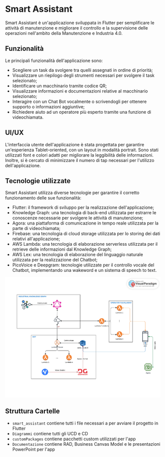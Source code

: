 
# Smart Assistant

Smart Assistant è un'applicazione sviluppata in Flutter per semplificare le attività di manutenzione e migliorare il controllo e la supervisione delle operazioni nell'ambito della Manutenzione e Industria 4.0.

## Funzionalità

Le principali funzionalità dell'applicazione sono:

-   Scegliere un task da svolgere tra quelli assegnati in ordine di priorità;
-   Visualizzare un riepilogo degli strumenti necessari per svolgere il task selezionato;
-   Identificare un macchinario tramite codice QR;
-   Visualizzare informazioni e documentazioni relative al macchinario selezionato;
-   Interagire con un Chat Bot vocalmente o scrivendogli per ottenere supporto o informazioni aggiuntive;
-   Richiedere aiuto ad un operatore più esperto tramite una funzione di videochiamata.

## UI/UX

L'interfaccia utente dell'applicazione è stata progettata per garantire un'esperienza Tablet-oriented, con un layout in modalità portrait. Sono stati utilizzati font e colori adatti per migliorare la leggibilità delle informazioni. Inoltre, si è cercato di minimizzare il numero di tap necessari per l'utilizzo dell'applicazione.

## Tecnologie utilizzate

Smart Assistant utilizza diverse tecnologie per garantire il corretto funzionamento delle sue funzionalità:

-   Flutter: il framework di sviluppo per la realizzazione dell'applicazione;
-   Knowledge Graph: una tecnologia di back-end utilizzata per estrarre le conoscenze necessarie per svolgere le attività di manutenzione;
-   Agora: una piattaforma di comunicazione in tempo reale utilizzata per la parte di videochiamata;
-   Firebase: una tecnologia di cloud storage utilizzata per lo storing dei dati relativi all'applicazione;
-   AWS Lambda: una tecnologia di elaborazione serverless utilizzata per il retrieve delle informazioni dal Knowledge Graph;
-   AWS Lex: una tecnologia di elaborazione del linguaggio naturale utilizzata per la realizzazione del Chatbot;
-   PicoVoice e Deepgram: tecnologie utilizzate per il controllo vocale del Chatbot, implementando una wakeword e un sistema di speech to text.

![Architettura](Diagrammi\Diagramma_Architettura.jpg "Architettura")

##	Struttura Cartelle

 

 - `smart_assistant` contiene tutti i file necessari a per avviare il progetto in Flutter
 - `Diagrammi` contiene tutti gli UCD e CD
 - `customPackages` contiene pacchetti custom utilizzati per l'app
 - `Documentazione` contiene RAD, Business Canvas Model e le presentazioni PowerPoint per l'app
